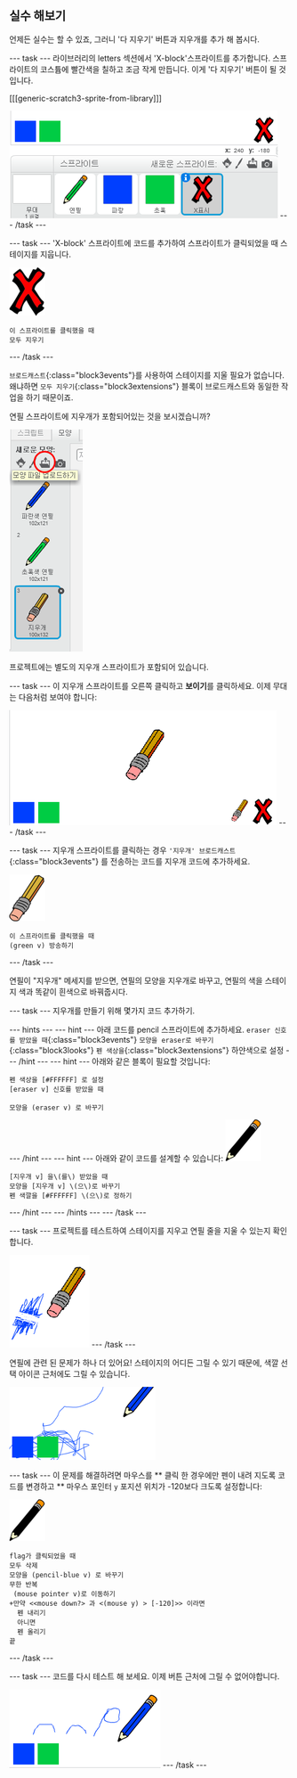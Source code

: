 ## 실수 해보기

언제든 실수는 할 수 있죠, 그러니 '다 지우기' 버튼과 지우개를 추가 해 봅시다.

\--- task \--- 라이브러리의 letters 섹션에서 'X-block'스프라이트를 추가합니다. 스프라이트의 코스튬에 빨간색을 칠하고 조금 작게 만듭니다. 이게 '다 지우기' 버튼이 될 것입니다.

[[[generic-scratch3-sprite-from-library]]]

![스크린샷](images/paint-x.png) \--- /task \---

\--- task \--- 'X-block' 스프라이트에 코드를 추가하여 스프라이트가 클릭되었을 때 스테이지를 지웁니다.

![십자가](images/cross.png)

```blocks3
이 스프라이트를 클릭했을 때
모두 지우기
```

\--- /task \---

`브로드캐스트`{:class="block3events"}를 사용하여 스테이지를 지울 필요가 없습니다. 왜냐하면 `모두 지우기`{:class="block3extensions"} 블록이 브로드캐스트와 동일한 작업을 하기 때문이죠.

연필 스프라이트에 지우개가 포함되어있는 것을 보시겠습니까?

![<0>#outside-pic</0> CSS 코드에서 <0>width</0>(너비) 와 <0>height</0>(높이) 값을 수정하여, 바깥 쪽에 있는 이미지를 <0>200px</0>로 수정해보세요. (<0>px</0>는 픽셀을 의미합니다.)](images/paint-eraser-costume.png)

프로젝트에는 별도의 지우개 스프라이트가 포함되어 있습니다.

\--- task \--- 이 지우개 스프라이트를 오른쪽 클릭하고 **보이기**를 클릭하세요. 이제 무대는 다음처럼 보여야 합니다:

![스크린샷](images/paint-eraser-stage.png) \--- /task \---

\--- task \--- 지우개 스프라이트를 클릭하는 경우 `'지우개' 브로드캐스트`{:class="block3events"} 를 전송하는 코드를 지우개 코드에 추가하세요.

![지우개](images/eraser.png)

```blocks3
이 스프라이트를 클릭했을 때
(green v) 방송하기
```

\--- /task \---

연필이 "지우개" 메세지를 받으면, 연필의 모양을 지우개로 바꾸고, 연필의 색을 스테이지 색과 똑같이 흰색으로 바꿔줍시다.

\--- task \--- 지우개를 만들기 위해 몇가지 코드 추가하기.

\--- hints \--- \--- hint \--- 아래 코드를 pencil 스프라이트에 추가하세요. `eraser 신호를 받았을 때`{:class="block3events"} `모양을 eraser로 바꾸기`{:class="block3looks"} `펜 색상을`{:class="block3extensions"} 하얀색으로 설정 \--- /hint \--- \--- hint \--- 아래와 같은 블록이 필요할 것입니다:

```blocks3
펜 색상을 [#FFFFFF] 로 설정
[eraser v] 신호를 받았을 때

모양을 (eraser v) 로 바꾸기
```

\--- /hint \--- \--- hint \--- 아래와 같이 코드를 설계할 수 있습니다: ![연필](images/pencil.png)

```blocks3
[지우개 v] 을\(를\) 받았을 때
모양을 [지우개 v] \(으\)로 바꾸기
펜 색깔을 [#FFFFFF] \(으\)로 정하기
```

\--- /hint \--- \--- /hints \--- \--- /task \---

\--- task \--- 프로젝트를 테스트하여 스테이지를 지우고 연필 줄을 지울 수 있는지 확인합니다.

![스크린샷](images/paint-erase-test.png) \--- /task \---

연필에 관련 된 문제가 하나 더 있어요! 스테이지의 어디든 그릴 수 있기 때문에, 색깔 선택 아이콘 근처에도 그릴 수 있습니다.

![스크린샷](images/paint-draw-problem.png)

\--- task \--- 이 문제를 해결하려면 마우스를 ** 클릭 한 경우에만 펜이 내려 지도록 코드를 변경하고 ** 마우스 포인터 `y` 포지션 위치가 -120보다 크도록 설정합니다:

![연필](images/pencil.png)

```blocks3
flag가 클릭되었을 때
모두 삭제
모양을 (pencil-blue v) 로 바꾸기
무한 반복
 (mouse pointer v)로 이동하기
+만약 <<mouse down?> 과 <(mouse y) > [-120]>> 이라면
  펜 내리기
  아니면
  펜 올리기
끝
```

\--- /task \---

\--- task \--- 코드를 다시 테스트 해 보세요. 이제 버튼 근처에 그릴 수 없어야합니다.

![스크린샷](images/paint-fixed.png) \--- /task \---